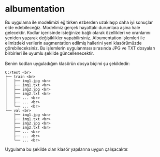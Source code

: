 # albumentation
Bu uygulama ile modelimizi eğitirken ezberden uzaklaşıp daha iyi sonuçlar elde edebileceğiz. Modelimiz gerçek hayattaki durumlara aşina hale gelecektir. Kodlar içerisinde isteğinize bağlı olarak özellikleri ve oranlarını yeniden yazarak değişiklikler yapabilirsiniz. Albumentation işlemleri ile elimizdeki verilerin augmentation edilmiş hallerini yeni klasörümüzde görebileceksiniz. Bu işlemlerin uygulanması sırasında JPG ve TXT dosyaları birbirleri ile uyumlu şekilde güncellenecektir. <br>
<br>
Benim kodları uyguladığım klasörün dosya biçimi şu şekildedir: <br>
```plaintext
C:/test <br>
├── train <br>
│   ├── img1.jpg <br>
│   ├── img1.txt <br>
│   ├── img2.jpg <br>
│   ├── img2.txt <br>
│   ├── ... <br>
│   ├── ... <br>
│   └── ... <br>
└── val <br>
    ├── img1.jpg <br>
    ├── img1.txt <br>
    ├── img2.jpg <br>
    ├── img2.txt <br>
    ├── ... <br>
    ├── ... <br>
    └── ... <br>
```
Uygulama bu şekilde olan klasör yapılarına uygun çalışacaktır. <br>
